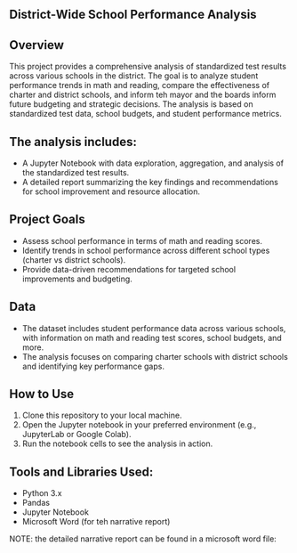 ## District-Wide School Performance Analysis

## Overview
This project provides a comprehensive analysis of standardized test results across various schools in the district. 
The goal is to analyze student performance trends in math and reading, compare the effectiveness of charter and district schools, and inform teh mayor and the boards inform future 
budgeting and strategic decisions. The analysis is based on standardized test data, school budgets, and student performance metrics.

## The analysis includes:
- A Jupyter Notebook with data exploration, aggregation, and analysis of the standardized test results.
- A detailed report summarizing the key findings and recommendations for school improvement and resource allocation.

## Project Goals
- Assess school performance in terms of math and reading scores.
- Identify trends in school performance across different school types (charter vs district schools).
- Provide data-driven recommendations for targeted school improvements and budgeting.

## Data
- The dataset includes student performance data across various schools, with information on math and reading test scores, school budgets, and more.
- The analysis focuses on comparing charter schools with district schools and identifying key performance gaps.

## How to Use
1. Clone this repository to your local machine.
2. Open the Jupyter notebook in your preferred environment (e.g., JupyterLab or Google Colab).
3. Run the notebook cells to see the analysis in action.

## Tools and Libraries Used:
- Python 3.x
- Pandas
- Jupyter Notebook
- Microsoft Word (for teh narrative report) 

NOTE: the detailed narrative report can be found in a microsoft word file: 
